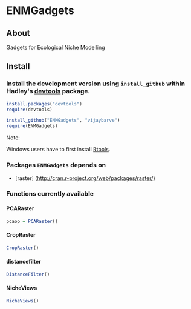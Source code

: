 ENMGadgets
==========

## About
Gadgets for Ecological Niche Modelling


## Install

### Install the development version using `install_github` within Hadley's [devtools](https://github.com/hadley/devtools) package.

```R
install.packages("devtools")
require(devtools)

install_github("ENMGadgets", "vijaybarve")
require(ENMGadgets)
```

Note: 

Windows users have to first install [Rtools](http://cran.r-project.org/bin/windows/Rtools/).

### Packages `ENMGadgets` depends on
+ [raster] (http://cran.r-project.org/web/packages/raster/)

### Functions currently available

#### PCARaster

```r
pcaop = PCARaster()
```

#### CropRaster

```r
CropRaster()
```

#### distancefilter
```r
DistanceFilter()
```

#### NicheViews
```r
NicheViews()
```